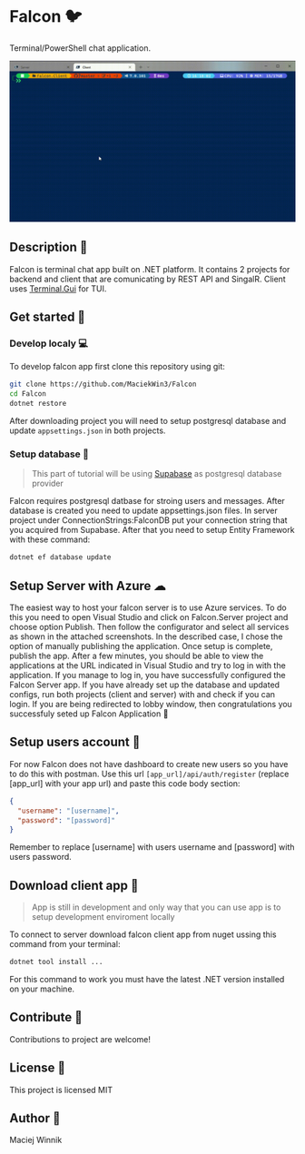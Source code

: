 # Falcon 🐦

Terminal/PowerShell chat application.

![](./docs/assets/app.gif)

## Description 🧾

Falcon is terminal chat app built on .NET platform. It contains 2 projects for backend and client that are comunicating by REST API and SingalR. Client uses [Terminal.Gui](https://github.com/gui-cs/Terminal.Gui) for TUI.

## Get started 🚀

### Develop localy 💻

To develop falcon app first clone this repository using git:

```bash
git clone https://github.com/MaciekWin3/Falcon
cd Falcon
dotnet restore
```

After downloading project you will need to setup postgresql database and update `appsettings.json` in both projects.

### Setup database 💾

> This part of tutorial will be using [Supabase](https://supabase.com/) as postgresql database provider

Falcon requires postgresql datbase for stroing users and messages. After database is created you need to update appsettings.json files. In server project under ConnectionStrings:FalconDB put your connection string that you acquired from Supabase. After that you need to setup Entity Framework with these command:

```bash
dotnet ef database update
```

## Setup Server with Azure ☁

The easiest way to host your falcon server is to use Azure services. To do this you need to open Visual Studio and click on Falcon.Server project and choose option Publish. Then follow the configurator and select all services as shown in the attached screenshots. In the described case, I chose the option of manually publishing the application. Once setup is complete, publish the app. After a few minutes, you should be able to view the applications at the URL indicated in Visual Studio and try to log in with the application. If you manage to log in, you have successfully configured the Falcon Server app. If you have already set up the database and updated configs, run both projects (client and server) with and check if you can login. If you are being redirected to lobby window, then congratulations you successfuly seted up Falcon Application 🎉

## Setup users account 🤠

For now Falcon does not have dashboard to create new users so you have to do this with postman. Use this url `[app_url]/api/auth/register` (replace [app_url] with your app url) and paste this code body section:

```json
{
  "username": "[username]",
  "password": "[password]"
}
```

Remember to replace [username] with users username and [password] with users password.

## Download client app 💬

> App is still in development and only way that you can use app is to setup development enviroment locally

To connect to server download falcon client app from nuget ussing this command from your terminal:

```bash
dotnet tool install ...
```

For this command to work you must have the latest .NET version installed on your machine.

## Contribute 🤝

Contributions to project are welcome!

## License 📕

This project is licensed MIT

## Author 📝

Maciej Winnik
